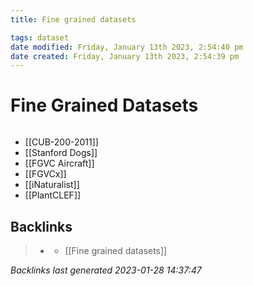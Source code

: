 ```yaml
---
title: Fine grained datasets

tags: dataset 
date modified: Friday, January 13th 2023, 2:54:40 pm
date created: Friday, January 13th 2023, 2:54:39 pm
---
```


# Fine Grained Datasets
```toc
```

- [[CUB-200-2011]]
- [[Stanford Dogs]]
- [[FGVC Aircraft]]
- [[FGVCx]]
- [[iNaturalist]]
- [[PlantCLEF]]

## Backlinks

> - [](journals/2023-01-13.md)
>   - [[Fine grained datasets]]

_Backlinks last generated 2023-01-28 14:37:47_
